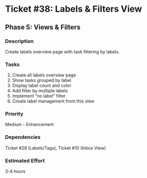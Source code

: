 # Ticket #38: Labels & Filters View

## Phase 5: Views & Filters

### Description

Create labels overview page with task filtering by labels.

### Tasks

1. Create all labels overview page
2. Show tasks grouped by label
3. Display label count and color
4. Add filter by multiple labels
5. Implement "no label" filter
6. Create label management from this view

### Priority

Medium - Enhancement

### Dependencies

Ticket #28 (Labels/Tags), Ticket #10 (Inbox View)

### Estimated Effort

3-4 hours
